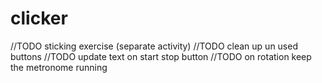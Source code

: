 clicker
=======

//TODO sticking exercise (separate activity)
//TODO clean up un used buttons
//TODO update text on start stop button
//TODO on rotation keep the metronome running